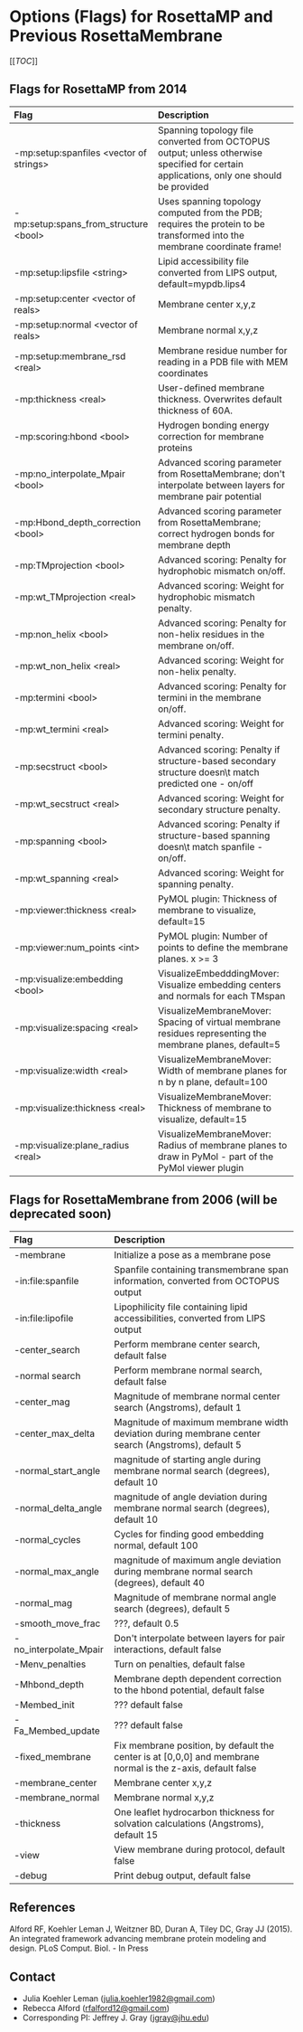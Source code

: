 # Options (Flags) for RosettaMP and Previous RosettaMembrane

[[_TOC_]]

## Flags for RosettaMP from 2014

|**Flag**|**Description**|
|:-------|:--------------|
|-mp:setup:spanfiles \<vector of strings\>| Spanning topology file converted from OCTOPUS output; unless otherwise specified for certain applications, only one should be provided| |
|-mp:setup:spans_from_structure \<bool\>| Uses spanning topology computed from the PDB; requires the protein to be transformed into the membrane coordinate frame!||
|-mp:setup:lipsfile \<string\>| Lipid accessibility file converted from LIPS output, default=mypdb.lips4| |
|-mp:setup:center \<vector of reals\>| Membrane center x,y,z||
|-mp:setup:normal \<vector of reals\>| Membrane normal x,y,z| |
|-mp:setup:membrane_rsd \<real\>| Membrane residue number for reading in a PDB file with MEM coordinates|
|-mp:thickness \<real\>| User-defined membrane thickness. Overwrites default thickness of 60A.|
|-mp:scoring:hbond \<bool\>| Hydrogen bonding energy correction for membrane proteins|
|-mp:no_interpolate_Mpair \<bool\>| Advanced scoring parameter from RosettaMembrane; don't interpolate between layers for membrane pair potential|
|-mp:Hbond_depth_correction \<bool\>| Advanced scoring parameter from RosettaMembrane; correct hydrogen bonds for membrane depth|
|-mp:TMprojection \<bool\>| Advanced scoring: Penalty for hydrophobic mismatch on/off.|
|-mp:wt_TMprojection \<real\>| Advanced scoring: Weight for hydrophobic mismatch penalty.|
|-mp:non_helix \<bool\>| Advanced scoring: Penalty for non-helix residues in the membrane on/off.|
|-mp:wt_non_helix \<real\>| Advanced scoring: Weight for non-helix penalty. |
|-mp:termini \<bool\>| Advanced scoring: Penalty for termini in the membrane on/off.|
|-mp:wt_termini \<real\>| Advanced scoring: Weight for termini penalty.|
|-mp:secstruct \<bool\>| Advanced scoring: Penalty if structure-based secondary structure doesn\t match predicted one - on/off|
|-mp:wt_secstruct \<real\>| Advanced scoring: Weight for secondary structure penalty.|
|-mp:spanning \<bool\>| Advanced scoring: Penalty if structure-based spanning doesn\t match spanfile - on/off.|
|-mp:wt_spanning \<real\>| Advanced scoring: Weight for spanning penalty.|
|-mp:viewer:thickness \<real\>| PyMOL plugin: Thickness of membrane to visualize, default=15 |
|-mp:viewer:num_points \<int\>| PyMOL plugin: Number of points to define the membrane planes. x \>= 3 |
|-mp:visualize:embedding \<bool\>| VisualizeEmbedddingMover: Visualize embedding centers and normals for each TMspan |
|-mp:visualize:spacing \<real\>| VisualizeMembraneMover: Spacing of virtual membrane residues representing the membrane planes, default=5 |
|-mp:visualize:width \<real\>| VisualizeMembraneMover: Width of membrane planes for n by n plane, default=100 |
|-mp:visualize:thickness \<real\>| VisualizeMembraneMover: Thickness of membrane to visualize, default=15 |
|-mp:visualize:plane_radius \<real\>| VisualizeMembraneMover: Radius of membrane planes to draw in PyMol - part of the PyMol viewer plugin |

## Flags for RosettaMembrane from 2006 (will be deprecated soon)

|**Flag**|**Description**|
|:-------|:--------------|
|-membrane <boolean>|Initialize a pose as a membrane pose|
|-in:file:spanfile <string>|Spanfile containing transmembrane span information, converted from OCTOPUS output|
|-in:file:lipofile <string>|Lipophilicity file containing lipid accessibilities, converted from LIPS output|
|-center_search <bool>|Perform membrane center search, default false|
|-normal search <bool>|Perform membrane normal search, default false|
|-center_mag <real>|Magnitude of membrane normal center search (Angstroms), default 1|
|-center_max_delta <int>|Magnitude of maximum membrane width deviation during membrane center search (Angstroms), default 5|
|-normal_start_angle <int>|magnitude of starting angle during membrane normal search (degrees), default 10|
|-normal_delta_angle <int>|magnitude of angle deviation during membrane normal search (degrees), default 10|
|-normal_cycles <int>|Cycles for finding good embedding normal, default 100|
|-normal_max_angle <int>|magnitude of maximum angle deviation during membrane normal search (degrees), default 40|
|-normal_mag <real>|Magnitude of membrane normal angle search (degrees), default 5|
|-smooth_move_frac <real>|???, default 0.5|
|-no_interpolate_Mpair <boolean>|Don't interpolate between layers for pair interactions, default false|
|-Menv_penalties <bool>|Turn on penalties, default false|
|-Mhbond_depth <bool>|Membrane depth dependent correction to the hbond potential, default false|
|-Membed_init <bool>|??? default false|
|-Fa_Membed_update <bool>|??? default false|
|-fixed_membrane <bool>|Fix membrane position, by default the center is at [0,0,0] and membrane normal is the z-axis, default false|
|-membrane_center <vector of reals>|Membrane center x,y,z|
|-membrane_normal <vector of reals>|Membrane normal x,y,z|
|-thickness <real>|One leaflet hydrocarbon thickness for solvation calculations (Angstroms), default 15|
|-view <bool>|View membrane during protocol, default false|
|-debug <bool>|Print debug output, default false|


## References

Alford RF, Koehler Leman J, Weitzner BD, Duran A, Tiley DC, Gray JJ (2015). An integrated framework advancing membrane protein modeling and design. PLoS Comput. Biol. - In Press


## Contact

- Julia Koehler Leman ([julia.koehler1982@gmail.com](julia.koehler1982@gmail.com))
- Rebecca Alford ([rfalford12@gmail.com](rfalford12@gmail.com))
- Corresponding PI: Jeffrey J. Gray ([jgray@jhu.edu](jgray@jhu.edu))
